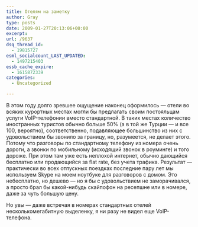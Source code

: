```yaml
---
title: Отелям на заметку
author: Gray
type: posts
date: 2009-01-27T20:13:06+00:00
excerpt:
url: /9637
dsq_thread_id:
  - 19815727
esml_socialcount_LAST_UPDATED:
  - 1497215403
essb_cache_expire:
  - 1615872339
categories:
  - Uncategorized

---
```








В этом году долго зревшее ощущение наконец оформилось &#8212; отели во всяких курортных местах могли бы предлагать своим постояльцам услуги VoIP-телефонии вместо стандартной. В таких местах количество иностранных туристов обычно больше 50% (а в той же Турции &#8212; и все 100, вероятно), соответственно, подавляющее большинство из них с удовольствием бы звонило за границу, но, разумеется, не делает этого. Потому что разговоры по стандартному телефону из номера очень дороги, а звонки по мобильному (исходящий звонок в роуминге) и того дороже. При этом там уже есть неплохой интернет, обычно дающийся бесплатно или продающийся за flat rate, без учета трафика. Результат &#8212; практически во всех отпускных поездках последние пару лет мы используем Skype на моем ноутбуке для разговоров с домом. Это небесплатно, но дешево &#8212; но я бы с удовольствием не заморачивался, а просто брал бы какой-нибудь скайпофон на ресепшне или в номере, даже за чуть большую цену.

Но увы &#8212; даже встречая в номерах стандартных отелей несколькомегабитную выделенку, я ни разу не видел еще VoIP-телефона.